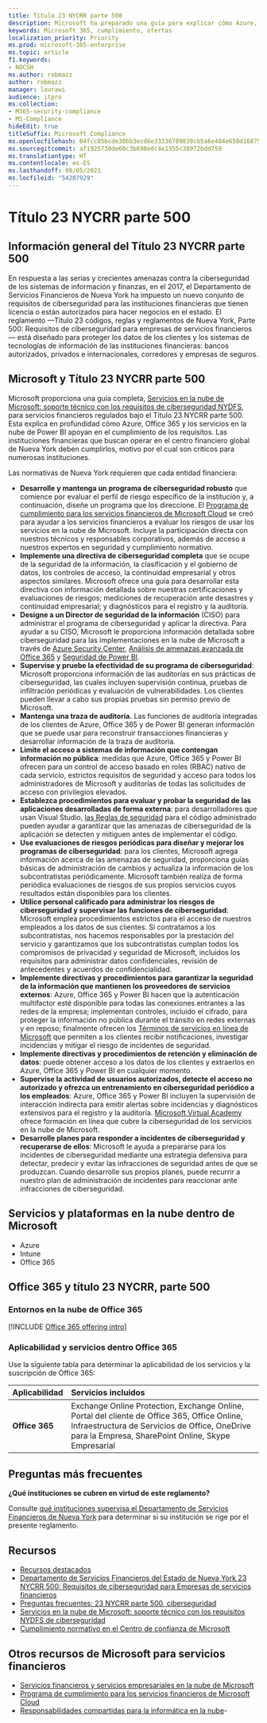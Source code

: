 ```yaml
---
title: Título 23 NYCRR parte 500
description: Microsoft ha preparado una guía para explicar cómo Azure, Office 365 y Power BI pueden ayudar a las instituciones financieras a cumplir con los requisitos de 23 NYCRR 500.
keywords: Microsoft 365, cumplimiento, ofertas
localization_priority: Priority
ms.prod: microsoft-365-enterprise
ms.topic: article
f1.keywords:
- NOCSH
ms.author: robmazz
author: robmazz
manager: laurawi
audience: itpro
ms.collection:
- M365-security-compliance
- MS-Compliance
hideEdit: true
titleSuffix: Microsoft Compliance
ms.openlocfilehash: 04fcc05bcde30bb3ecd6e33336789839cb5a6e404e650d16875692cea38bb7b5
ms.sourcegitcommit: af1925730de60c3b698edc4e1355c38972bdd759
ms.translationtype: HT
ms.contentlocale: es-ES
ms.lasthandoff: 08/05/2021
ms.locfileid: "54287929"
---
```

# <a name="title-23-nycrr-part-500"></a>Título 23 NYCRR parte 500

## <a name="title-23-nycrr-part-500-overview"></a>Información general del Título 23 NYCRR parte 500

En respuesta a las serias y crecientes amenazas contra la ciberseguridad de los sistemas de información y finanzas, en el 2017, el Departamento de Servicios Financieros de Nueva York ha impuesto un nuevo conjunto de requisitos de ciberseguridad para las instituciones financieras que tienen licencia o están autorizados para hacer negocios en el estado. El reglamento —Título 23 códigos, reglas y reglamentos de Nueva York, Parte 500: Requisitos de ciberseguridad para empresas de servicios financieros— está diseñado para proteger los datos de los clientes y los sistemas de tecnologías de información de las instituciones financieras: bancos autorizados, privados e internacionales, corredores y empresas de seguros.

## <a name="microsoft-and-title-23-nycrr-part-500"></a>Microsoft y Título 23 NYCRR parte 500

Microsoft proporciona una guía completa, [Servicios en la nube de Microsoft: soporte técnico con los requisitos de ciberseguridad NYDFS](https://servicetrust.microsoft.com/ViewPage/TrustDocuments?command=Download&downloadType=Document&downloadId=f7e56dc6-4e52-4e9a-af06-aa41d5851d36&docTab=6d000410-c9e9-11e7-9a91-892aae8839ad_Compliance_Guides), para servicios financieros regulados bajo el Título 23 NYCRR parte 500. Esta explica en profundidad cómo Azure, Office 365 y los servicios en la nube de Power BI apoyan en el cumplimiento de los requisitos. Las instituciones financieras que buscan operar en el centro financiero global de Nueva York deben cumplirlos, motivo por el cual son críticos para numerosas instituciones.

Las normativas de Nueva York requieren que cada entidad financiera:

- **Desarrolle y mantenga un programa de ciberseguridad robusto** que comience por evaluar el perfil de riesgo específico de la institución y, a continuación, diseñe un programa que los direccione. El [Programa de cumplimiento para los servicios financieros de Microsoft Cloud](https://www.microsoft.com/download/confirmation.aspx?id=55332) se creó para ayudar a los servicios financieros a evaluar los riesgos de usar los servicios en la nube de Microsoft. Incluye la participación directa con nuestros técnicos y responsables corporativos, además de acceso a nuestros expertos en seguridad y cumplimiento normativo.
- **Implemente una directiva de ciberseguridad completa** que se ocupe de la seguridad de la información, la clasificación y el gobierno de datos, los controles de acceso, la continuidad empresarial y otros aspectos similares. Microsoft ofrece una guía para desarrollar esta directiva con información detallada sobre nuestras certificaciones y evaluaciones de riesgos; mediciones de recuperación ante desastres y continuidad empresarial; y diagnósticos para el registro y la auditoría.
- **Designe a un Director de seguridad de la información** (CISO) para administrar el programa de ciberseguridad y aplicar la directiva. Para ayudar a su CISO, Microsoft le proporciona información detallada sobre ciberseguridad para las implementaciones en la nube de Microsoft a través de [Azure Security Center](https://azure.microsoft.com/services/security-center/?v=17.23h), [Análisis de amenazas avanzada de Office 365](/advanced-threat-analytics/) y [Seguridad de Power BI](https://go.microsoft.com/fwlink/?LinkId=829185).
- **Supervise y pruebe la efectividad de su programa de ciberseguridad**: Microsoft proporciona información de las auditorías en sus prácticas de ciberseguridad, las cuales incluyen supervisión continua, pruebas de infiltración periódicas y evaluación de vulnerabilidades. Los clientes pueden llevar a cabo sus propias pruebas sin permiso previo de Microsoft.
- **Mantenga una traza de auditoría.** Las funciones de auditoría integradas de los clientes de Azure, Office 365 y de Power BI generan información que se puede usar para reconstruir transacciones financieras y desarrollar información de la traza de auditoría.
- **Limite el acceso a sistemas de información que contengan información no pública**: medidas que Azure, Office 365 y Power BI ofrecen para un control de acceso basado en roles (RBAC) nativo de cada servicio, estrictos requisitos de seguridad y acceso para todos los administradores de Microsoft y auditorías de todas las solicitudes de acceso con privilegios elevados.
- **Establezca procedimientos para evaluar y probar la seguridad de las aplicaciones desarrolladas de forma externa**: para desarrolladores que usan Visual Studio, [las Reglas de seguridad](/visualstudio/code-quality/security-rules-rule-set-for-managed-code) para el código administrado pueden ayudar a garantizar que las amenazas de ciberseguridad de la aplicación se detecten y mitiguen antes de implementar el código.
- **Use evaluaciones de riesgos periódicas para diseñar y mejorar los programas de ciberseguridad**: para los clientes, Microsoft agrega información acerca de las amenazas de seguridad, proporciona guías básicas de administración de cambios y actualiza la información de los subcontratistas periódicamente. Microsoft también realiza de forma periódica evaluaciones de riesgos de sus propios servicios cuyos resultados están disponibles para los clientes.
- **Utilice personal calificado para administrar los riesgos de ciberseguridad y supervisar las funciones de ciberseguridad**: Microsoft emplea procedimientos estrictos para el acceso de nuestros empleados a los datos de sus clientes. Si contratamos a los subcontratistas, nos hacemos responsables por la prestación del servicio y garantizamos que los subcontratistas cumplan todos los compromisos de privacidad y seguridad de Microsoft, incluidos los requisitos para administrar datos confidenciales, revisión de antecedentes y acuerdos de confidencialidad.
- **Implemente directivas y procedimientos para garantizar la seguridad de la información que mantienen los proveedores de servicios externos**: Azure, Office 365 y Power BI hacen que la autenticación multifactor esté disponible para todas las conexiones entrantes a las redes de la empresa; implementan controles, incluido el cifrado, para proteger la información no pública durante el tránsito en redes externas y en reposo; finalmente ofrecen los [Términos de servicios en línea de Microsoft](https://aka.ms/Online-Services-Terms) que permiten a los clientes recibir notificaciones, investigar incidencias y mitigar el riesgo de incidentes de seguridad.
- **Implemente directivas y procedimientos de retención y eliminación de datos**: puede obtener acceso a los datos de los clientes y extraerlos en Azure, Office 365 y Power BI en cualquier momento.
- **Supervise la actividad de usuarios autorizados, detecte el acceso no autorizado y ofrezca un entrenamiento en ciberseguridad periódico a los empleados**: Azure, Office 365 y Power BI incluyen la supervisión de interacción indirecta para emitir alertas sobre incidencias y diagnósticos extensivos para el registro y la auditoría. [Microsoft Virtual Academy](https://mva.microsoft.com/) ofrece formación en línea que cubre la ciberseguridad de los servicios en la nube de Microsoft.
- **Desarrolle planes para responder a incidentes de ciberseguridad y recuperarse de ellos**: Microsoft le ayuda a prepararse para los incidentes de ciberseguridad mediante una estrategia defensiva para detectar, predecir y evitar las infracciones de seguridad antes de que se produzcan. Cuando desarrolle sus propios planes, puede recurrir a nuestro plan de administración de incidentes para reaccionar ante infracciones de ciberseguridad.

## <a name="microsoft-in-scope-cloud-platforms--services"></a>Servicios y plataformas en la nube dentro de Microsoft

- Azure
- Intune
- Office 365

## <a name="office-365-and-title-23-nycrr-part-500"></a>Office 365 y título 23 NYCRR, parte 500

### <a name="office-365-cloud-environments"></a>Entornos en la nube de Office 365

[!INCLUDE [Office 365 offering intro](../includes/o365-offering-introduction.md)]

### <a name="office-365-applicability-and-in-scope-services"></a>Aplicabilidad y servicios dentro Office 365

Use la siguiente tabla para determinar la aplicabilidad de los servicios y la suscripción de Office 365:

| **Aplicabilidad** | **Servicios incluidos** |
|:------------------|:----------------------|
| **Office 365** | Exchange Online Protection, Exchange Online, Portal del cliente de Office 365, Office Online, Infraestructura de Servicios de Office, OneDrive para la Empresa, SharePoint Online, Skype Empresarial |

## <a name="frequently-asked-questions"></a>Preguntas más frecuentes

**¿Qué instituciones se cubren en virtud de este reglamento?**

Consulte [qué instituciones supervisa el Departamento de Servicios Financieros de Nueva York](https://go.microsoft.com/fwlink/p/?linkid=2099374) para determinar si su institución se rige por el presente reglamento.

## <a name="resources"></a>Recursos

- [Recursos destacados](https://www.microsoft.com/trustcenter/compliance/NYCRR)
- [Departamento de Servicios Financieros del Estado de Nueva York 23 NYCRR 500: Requisitos de ciberseguridad para Empresas de servicios financieros](https://go.microsoft.com/fwlink/p/?linkid=2098976)
- [Preguntas frecuentes: 23 NYCRR parte 500, ciberseguridad](https://go.microsoft.com/fwlink/p/?linkid=2098977)
- [Servicios en la nube de Microsoft: soporte técnico con los requisitos NYDFS de ciberseguridad](https://servicetrust.microsoft.com/ViewPage/TrustDocuments?command=Download&downloadType=Document&downloadId=f7e56dc6-4e52-4e9a-af06-aa41d5851d36&docTab=6d000410-c9e9-11e7-9a91-892aae8839ad_Compliance_Guides)
- [Cumplimiento normativo en el Centro de confianza de Microsoft](https://www.microsoft.com/trust-center/compliance/compliance-overview)

## <a name="other-microsoft-resources-for-financial-services"></a>Otros recursos de Microsoft para servicios financieros

- [Servicios financieros y servicios empresariales en la nube de Microsoft](https://www.microsoft.com/trustcenter/cloudservices/financialservices)
- [Programa de cumplimiento para los servicios financieros de Microsoft Cloud](https://www.microsoft.com/download/confirmation.aspx?id=55332)
- [Responsabilidades compartidas para la informática en la nube](https://aka.ms/sharedresponsibility)- 
